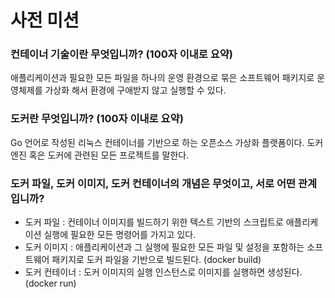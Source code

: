 # 사전 미션

### 컨테이너 기술이란 무엇입니까? (100자 이내로 요약)

애플리케이션과 필요한 모든 파일을 하나의 운영 환경으로 묶은 소프트웨어 패키지로 운영체제를 가상화 해서 환경에 구애받지 않고 실행할 수 있다.

### 도커란 무엇입니까? (100자 이내로 요약)

Go 언어로 작성된 리눅스 컨테이너를 기반으로 하는 오픈소스 가상화 플랫폼이다. 도커 엔진 혹은 도커에 관련된 모든 프로젝트를 말한다.

### 도커 파일, 도커 이미지, 도커 컨테이너의 개념은 무엇이고, 서로 어떤 관계입니까?

- 도커 파일 : 컨테이너 이미지를 빌드하기 위한 텍스트 기반의 스크립트로 애플리케이션 실행에 필요한 모든 명령어를 가지고 있다.
- 도커 이미지 : 애플리케이션과 그 실행에 필요한 모든 파일 및 설정을 포함하는 소프트웨어 패키지로 도커 파일을 기반으로 빌드된다. (docker build)
- 도커 컨테이너 : 도커 이미지의 실행 인스턴스로 이미지를 실행하면 생성된다. (docker run)

